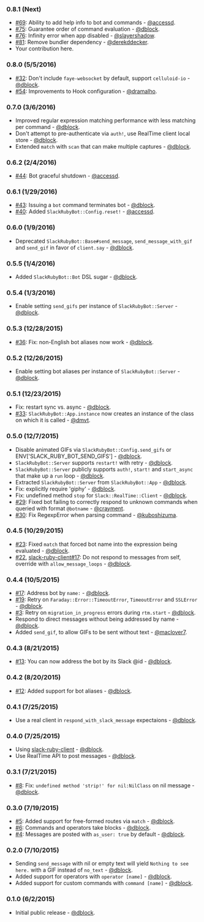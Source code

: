 ### 0.8.1 (Next)

* [#69](https://github.com/dblock/slack-ruby-bot/pull/69): Ability to add help info to bot and commands - [@accessd](https://github.com/accessd).
* [#75](https://github.com/dblock/slack-ruby-bot/issues/75): Guarantee order of command evaluation - [@dblock](https://github.com/dblock).
* [#76](https://github.com/dblock/slack-ruby-bot/issues/76): Infinity error when app disabled - [@slayershadow](https://github.com/SlayerShadow).
* [#81](https://github.com/dblock/slack-ruby-bot/pull/81): Remove bundler dependency - [@derekddecker](https://github.com/derekddecker).
* Your contribution here.

### 0.8.0 (5/5/2016)

* [#32](https://github.com/dblock/slack-ruby-bot/issues/32): Don't include `faye-websocket` by default, support `celluloid-io` - [@dblock](https://github.com/dblock).
* [#54](https://github.com/dblock/slack-ruby-bot/pull/54): Improvements to Hook configuration - [@dramalho](https://github.com/dramalho).

### 0.7.0 (3/6/2016)

* Improved regular expression matching performance with less matching per command - [@dblock](https://github.com/dblock).
* Don't attempt to pre-authenticate via `auth!`, use RealTime client local store - [@dblock](https://github.com/dblock).
* Extended `match` with `scan` that can make multiple captures - [@dblock](https://github.com/dblock).

### 0.6.2 (2/4/2016)

* [#44](https://github.com/dblock/slack-ruby-bot/pull/44): Bot graceful shutdown - [@accessd](https://github.com/accessd).

### 0.6.1 (1/29/2016)

* [#43](https://github.com/dblock/slack-ruby-bot/issues/43): Issuing a `bot` command terminates bot - [@dblock](https://github.com/dblock).
* [#40](https://github.com/dblock/slack-ruby-bot/pull/40): Added `SlackRubyBot::Config.reset!` - [@accessd](https://github.com/accessd).

### 0.6.0 (1/9/2016)

* Deprecated `SlackRubyBot::Base#send_message`, `send_message_with_gif` and `send_gif` in favor of `client.say` - [@dblock](https://github.com/dblock).

### 0.5.5 (1/4/2016)

* Added `SlackRubyBot::Bot` DSL sugar - [@dblock](https://github.com/dblock).

### 0.5.4 (1/3/2016)

* Enable setting `send_gifs` per instance of `SlackRubyBot::Server` - [@dblock](https://github.com/dblock).

### 0.5.3 (12/28/2015)

* [#36](https://github.com/dblock/slack-ruby-bot/issues/36): Fix: non-English bot aliases now work - [@dblock](https://github.com/dblock).

### 0.5.2 (12/26/2015)

* Enable setting bot aliases per instance of `SlackRubyBot::Server` - [@dblock](https://github.com/dblock).

### 0.5.1 (12/23/2015)

* Fix: restart sync vs. async - [@dblock](https://github.com/dblock).
* [#33](https://github.com/dblock/slack-ruby-bot/pull/33): `SlackRubyBot::App.instance` now creates an instance of the class on which it is called - [@dmvt](https://github.com/dmvt).

### 0.5.0 (12/7/2015)

* Disable animated GIFs via `SlackRubyBot::Config.send_gifs` or ENV['SLACK_RUBY_BOT_SEND_GIFS'] - [@dblock](https://github.com/dblock).
* `SlackRubyBot::Server` supports `restart!` with retry - [@dblock](https://github.com/dblock).
* `SlackRubyBot::Server` publicly supports `auth!`, `start!` and `start_async` that make up a `run` loop - [@dblock](https://github.com/dblock).
* Extracted `SlackRubyBot::Server` from `SlackRubyBot::App` - [@dblock](https://github.com/dblock).
* Fix: explicitly require 'giphy' - [@dblock](https://github.com/dblock).
* Fix: undefined method `stop` for `Slack::RealTime::Client` - [@dblock](https://github.com/dblock).
* [#29](https://github.com/dblock/slack-ruby-bot/pull/29): Fixed bot failing to correctly respond to unknown commands when queried with format `@botname` - [@crayment](https://github.com/crayment).
* [#30](https://github.com/dblock/slack-ruby-bot/pull/30): Fix RegexpError when parsing command - [@kuboshizuma](https://github.com/kuboshizuma).

### 0.4.5 (10/29/2015)

* [#23](https://github.com/dblock/slack-ruby-bot/pull/23): Fixed `match` that forced bot name into the expression being evaluated - [@dblock](https://github.com/dblock).
* [#22](https://github.com/dblock/slack-ruby-bot/issues/22), [slack-ruby-client#17](https://github.com/dblock/slack-ruby-client/issues/17): Do not respond to messages from self, override with `allow_message_loops` - [@dblock](https://github.com/dblock).

### 0.4.4 (10/5/2015)

* [#17](https://github.com/dblock/slack-ruby-bot/issues/17): Address bot by `name:` - [@dblock](https://github.com/dblock).
* [#19](https://github.com/dblock/slack-ruby-bot/issues/19): Retry on `Faraday::Error::TimeoutError`, `TimeoutError` and `SSLError` - [@dblock](https://github.com/dblock).
* [#3](https://github.com/dblock/slack-ruby-bot/issues/3): Retry on `migration_in_progress` errors during `rtm.start` - [@dblock](https://github.com/dblock).
* Respond to direct messages without being addressed by name - [@dblock](https://github.com/dblock).
* Added `send_gif`, to allow GIFs to be sent without text - [@maclover7](https://github.com/maclover7).

### 0.4.3 (8/21/2015)

* [#13](https://github.com/dblock/slack-ruby-bot/issues/13): You can now address the bot by its Slack @id - [@dblock](https://github.com/dblock).

### 0.4.2 (8/20/2015)

* [#12](https://github.com/dblock/slack-ruby-bot/issues/12): Added support for bot aliases - [@dblock](https://github.com/dblock).

### 0.4.1 (7/25/2015)

* Use a real client in `respond_with_slack_message` expectaions - [@dblock](https://github.com/dblock).

### 0.4.0 (7/25/2015)

* Using [slack-ruby-client](https://github.com/dblock/slack-ruby-client) - [@dblock](https://github.com/dblock).
* Use RealTime API to post messages - [@dblock](https://github.com/dblock).

### 0.3.1 (7/21/2015)

* [#8](https://github.com/dblock/slack-ruby-bot/issues/8): Fix: `undefined method 'strip!' for nil:NilClass` on nil message - [@dblock](https://github.com/dblock).

### 0.3.0 (7/19/2015)

* [#5](https://github.com/dblock/slack-ruby-bot/issues/5): Added support for free-formed routes via `match` - [@dblock](https://github.com/dblock).
* [#6](https://github.com/dblock/slack-ruby-bot/issues/6): Commands and operators take blocks - [@dblock](https://github.com/dblock).
* [#4](https://github.com/dblock/slack-ruby-bot/issues/4): Messages are posted with `as_user: true` by default - [@dblock](https://github.com/dblock).

### 0.2.0 (7/10/2015)

* Sending `send_message` with nil or empty text will yield `Nothing to see here.` with a GIF instead of `no_text` - [@dblock](https://github.com/dblock).
* Added support for operators with `operator [name]` - [@dblock](https://github.com/dblock).
* Added support for custom commands with `command [name]` - [@dblock](https://github.com/dblock).

### 0.1.0 (6/2/2015)

* Initial public release - [@dblock](https://github.com/dblock).
